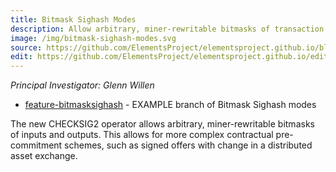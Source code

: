 ```yaml
---
title: Bitmask Sighash Modes
description: Allow arbitrary, miner-rewritable bitmasks of transaction inputs and outputs.
image: /img/bitmask-sighash-modes.svg
source: https://github.com/ElementsProject/elementsproject.github.io/blob/hexo/source/elements/bitmask-sighash-modes/index.md
edit: https://github.com/ElementsProject/elementsproject.github.io/edit/hexo/source/elements/bitmask-sighash-modes/index.md
---
```


*Principal Investigator: Glenn Willen*
 * [feature-bitmasksighash](https://github.com/ElementsProject/elements/tree/feature_bitmasksighash) - EXAMPLE branch of Bitmask Sighash modes

The new CHECKSIG2 operator allows arbitrary, miner-rewritable bitmasks of inputs and outputs. This allows for more complex contractual pre-commitment schemes, such as signed offers with change in a distributed asset exchange.
